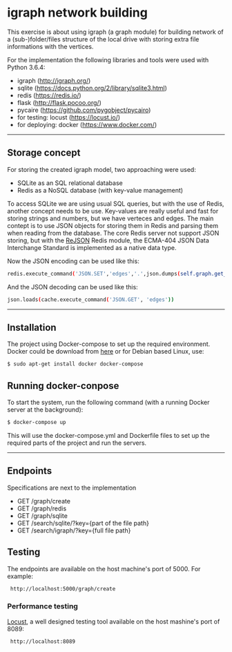 # igraph network building
This exercise is about using igraph (a graph module) for building network of a (sub-)folder/files structure of the local drive with storing extra file informations with the vertices.

For the implementation the following libraries and tools were used with Python 3.6.4:
  - igraph (http://igraph.org/)
  - sqlite (https://docs.python.org/2/library/sqlite3.html)
  - redis (https://redis.io/)
  - flask (http://flask.pocoo.org/)
  - pycaire (https://github.com/pygobject/pycairo)
  - for testing: locust (https://locust.io/)
  - for deploying: docker (https://www.docker.com/)

---

## Storage concept

For storing the created igraph model, two approaching were used:
- SQLite as an SQL relational database
- Redis as a NoSQL database (with key-value management)

To access SQLite we are using usual SQL queries, but with the use of Redis, another concept needs to be use.
Key-values are really useful and fast for storing strings and numbers, but we have verteces and edges. The main contept is to use JSON objects for storing them in Redis and parsing them when reading from the database. The core Redis server not support JSON storing, but with the [ReJSON](http://rejson.io/) Redis module, the ECMA-404 JSON Data Interchange Standard is implemented as a native data type.

Now the JSON encoding can be used like this:
```sh
redis.execute_command('JSON.SET','edges','.',json.dumps(self.graph.get_edgelist()))
```
 
 And the JSON decoding can be used like this:
```sh
json.loads(cache.execute_command('JSON.GET', 'edges'))
```
 
---

## Installation
The project using Docker-compose to set up the required environment.
Docker could be download from [here](https://www.docker.com/community-edition) or for Debian based Linux, use:
```sh
$ sudo apt-get install docker docker-compose
```

## Running docker-conpose
To start the system, run the following command (with a running Docker server at the background):
```sh
$ docker-compose up
```

This will use the docker-compose.yml and Dockerfile files to set up the required parts of the project and run the servers.

---

## Endpoints
Specifications are next to the implementation
- GET /graph/create
- GET /graph/redis
- GET /graph/sqlite
- GET /search/sqlite/?key={part of the file path}
- GET /search/igraph/?key={full file path}

## Testing 
The endpoints are available on the host machine's port of 5000.
For example:
```sh
 http://localhost:5000/graph/create
```
### Performance testing
[Locust](https://locust.io/), a well designed testing tool available on the host mashine's port of 8089:
```sh
 http://localhost:8089
```
